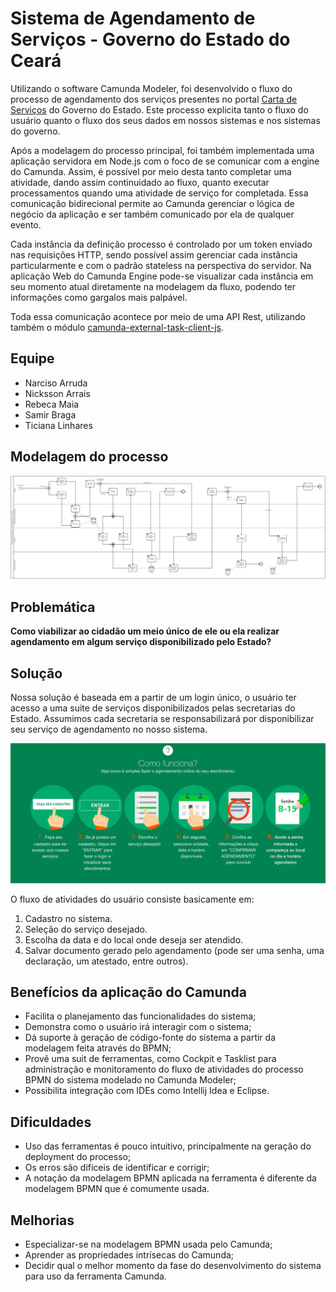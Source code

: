 # Sistema de Agendamento de Serviços - Governo do Estado do Ceará

Utilizando o software Camunda Modeler, foi desenvolvido o fluxo do processo de agendamento dos serviços presentes no portal [Carta de Serviços](http://cartadeservicos.ce.gov.br/ConsultaCesec/pg_cs_servico.aspx) do Governo do Estado. Este processo explicita tanto o fluxo do usuário quanto o fluxo dos seus dados em nossos sistemas e nos sistemas do governo.

Após a modelagem do processo principal, foi também implementada uma aplicação servidora em Node.js com o foco de se comunicar com a engine do Camunda. Assim, é possível por meio desta tanto completar uma atividade, dando assim continuidado ao fluxo, quanto executar processamentos quando uma atividade de serviço for completada. Essa comunicação bidirecional permite ao Camunda gerenciar o lógica de negócio da aplicação e ser também comunicado por ela de qualquer evento.

Cada instância da definição processo é controlado por um token enviado nas requisições HTTP, sendo possível assim gerenciar cada instância particularmente e com o padrão stateless na perspectiva do servidor. Na aplicação Web do Camunda Engine pode-se visualizar cada instância em seu momento atual diretamente na modelagem da fluxo, podendo ter informações como gargalos mais palpável.

Toda essa comunicação acontece por meio de uma API Rest, utilizando também o módulo [camunda-external-task-client-js](https://www.npmjs.com/package/camunda-external-task-client-js).

## Equipe
- Narciso Arruda
- Nicksson Arrais
- Rebeca Maia
- Samir Braga
- Ticiana Linhares

## Modelagem do processo
![alt text](processobpm.png)

## Problemática
<b> Como viabilizar ao cidadão um meio único de ele ou ela realizar agendamento em algum serviço disponibilizado pelo Estado? </b>

## Solução
Nossa solução é baseada em a partir de um login único, o usuário ter acesso a uma suite de serviços disponibilizados pelas secretarias do Estado. Assumimos cada secretaria se responsabilizará por disponibilizar seu serviço de agendamento no nosso sistema.

![alt text](photo5051260464041929026.jpg)

O fluxo de atividades do usuário consiste basicamente em:
1. Cadastro no sistema.
2. Seleção do serviço desejado.
3. Escolha da data e do local onde deseja ser atendido.
4. Salvar documento gerado pelo agendamento (pode ser uma senha, uma declaração, um atestado, entre outros).

## Benefícios da aplicação do Camunda
 - Facilita o planejamento das funcionalidades do sistema;
 - Demonstra como o usuário irá interagir com o sistema;
 - Dá suporte à geração de código-fonte do sistema a partir da modelagem feita através do BPMN;
 - Provê uma suit de ferramentas, como Cockpit e Tasklist para administração e monitoramento do fluxo de atividades do processo BPMN do sistema modelado no Camunda Modeler;
 - Possibilita integração com IDEs como Intellij Idea e Eclipse.
 
 ## Dificuldades
 - Uso das ferramentas é pouco intuitivo, principalmente na geração do deployment do processo;
 - Os erros são difíceis de identificar e corrigir;
 - A notação da modelagem BPMN aplicada na ferramenta é diferente da modelagem BPMN que é comumente usada.
 
 ## Melhorias
 - Especializar-se na modelagem BPMN usada pelo Camunda;
 - Aprender as propriedades intrísecas do Camunda;
 - Decidir qual o melhor momento da fase do desenvolvimento do sistema para uso da ferramenta Camunda.
 
